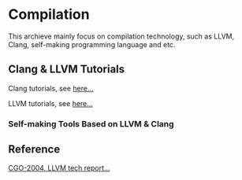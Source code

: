 # Compilation

This archieve mainly focus on compilation technology, such as LLVM, Clang, self-making programming language and etc.

## Clang & LLVM Tutorials

Clang tutorials, see [here...](https://github.com/lijiansong/Postgraduate-Course/tree/master/Compilation/Clang)

LLVM tutorials, see [here...](https://github.com/lijiansong/Postgraduate-Course/tree/master/Compilation/LLVM)

### Self-making Tools Based on LLVM & Clang

## Reference
[CGO-2004, LLVM tech report...](http://llvm.org/pubs/2004-01-30-CGO-LLVM.html)
